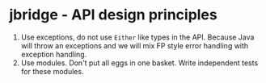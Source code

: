 jbridge - API design principles
======================================

1. Use exceptions, do not use ``Either`` like types in the API. Because Java will throw an exceptions
   and we will mix FP style error handling with exception handling.
2. Use modules. Don't put all eggs in one basket. Write independent tests for these modules.
